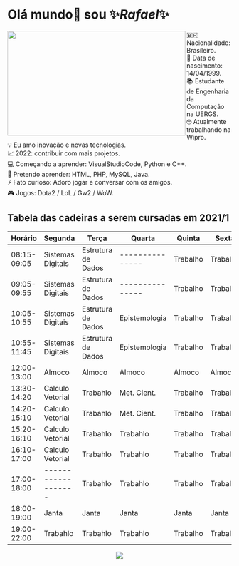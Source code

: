 # Olá mundo👋 sou ✨*Rafael*✨

<p> <img src="https://i.pinimg.com/originals/2b/cc/0e/2bcc0e11960ebe99ec2c4d402328a970.gif" width="400" height="235" align="left">
🇧🇷 Nacionalidade: Brasileiro.<br/p>
📅 Data de nascimento: 14/04/1999.<br/p>
📚 Estudante de Engenharia da Computação na UERGS.<br/p>
🤓 Atualmente trabalhando na Wipro.<br/p> 
💡 Eu amo inovação e novas tecnologias.<br/p>
📈 2022: contribuir com mais projetos.<br/p>
💻 Começando a aprender: VisualStudioCode, Python e C++.<br/p>
🚀 Pretendo aprender: HTML, PHP, MySQL, Java.<br/p> 
⚡ Fato curioso: Adoro jogar e conversar com os amigos.<br/p>
🎮 Jogos: Dota2 / LoL / Gw2 / WoW.<br/p>
</p> 
    
## Tabela das cadeiras a serem cursadas em 2021/1
| Horário     | Segunda           | Terça              | Quarta        | Quinta   | Sexta    |
|-------------|-------------------|--------------------|---------------|----------|----------|
| 08:15-09:05 | Sistemas Digitais | Estrutura de Dados |---------------| Trabalho | Trabalho |    
| 09:05-09:55 | Sistemas Digitais | Estrutura de Dados |---------------| Trabalho | Trabalho |    
| 10:05-10:55 | Sistemas Digitais | Estrutura de Dados | Epistemologia | Trabalho | Trabalho |
| 10:55-11:45 | Sistemas Digitais | Estrutura de Dados | Epistemologia | Trabalho | Trabalho |
| 12:00-13:00 | Almoco            | Almoco             | Almoco        | Almoco   | Almoco   |
| 13:30-14:20 | Calculo Vetorial  | Trabahlo           | Met. Cient.   | Trabalho | Trabalho |
| 14:20-15:10 | Calculo Vetorial  | Trabahlo           | Met. Cient.   | Trabalho | Trabalho |
| 15:20-16:10 | Calculo Vetorial  | Trabahlo           | Trabahlo      | Trabalho | Trabalho |
| 16:10-17:00 | Calculo Vetorial  | Trabahlo           | Trabahlo      | Trabalho | Trabalho |
| 17:00-18:00 |-------------------| Trabahlo           | Trabahlo      | Trabalho | Trabalho |
| 18:00-19:00 | Janta             | Janta              | Janta         | Janta    | Janta    |
| 19:00-22:00 | Trabahlo          | Trabahlo           | Trabahlo      | Trabalho | Trabalho |



<p align='center'>
    <img src="https://i.pinimg.com/originals/e5/93/ab/e593ab0589d5f1b389e4dfbcce2bce20.gif" />
</p>
